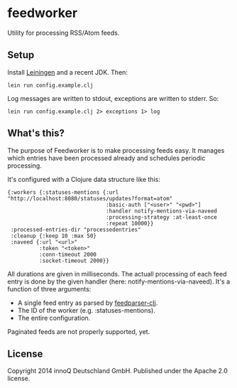 # feedworker

Utility for processing RSS/Atom feeds.

## Setup

Install [Leiningen](http://leiningen.org/) and a recent JDK. Then:

    lein run config.example.clj

Log messages are written to stdout, exceptions are written to stderr. So:

    lein run config.example.clj 2> exceptions 1> log

## What's this?

The purpose of Feedworker is to make processing feeds easy. It manages which entries have been processed already and schedules periodic processing.

It's configured with a Clojure data structure like this:

    {:workers {:statuses-mentions {:url "http://localhost:8080/statuses/updates?format=atom"
                                   :basic-auth ["<user>" "<pwd>"]
                                   :handler notify-mentions-via-naveed
                                   :processing-strategy :at-least-once
                                   :repeat 10000}}
     :processed-entries-dir "processedentries"
     :cleanup {:keep 10 :max 50}
     :naveed {:url "<url>"
              :token "<token>"
              :conn-timeout 2000
              :socket-timeout 2000}}

All durations are given in milliseconds. The actuall processing of each feed entry is done by the given handler (here: notify-mentions-via-naveed). It's a function of three arguments:

* A single feed entry as parsed by [feedparser-clj](https://github.com/scsibug/feedparser-clj).
* The ID of the worker (e.g. :statuses-mentions).
* The entire configuration.

Paginated feeds are not properly supported, yet.

## License

Copyright 2014 innoQ Deutschland GmbH. Published under the Apache 2.0 license.
